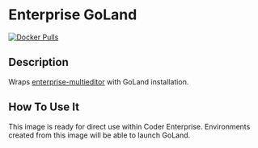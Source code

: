 # Enterprise GoLand

[![Docker Pulls](https://img.shields.io/docker/pulls/codercom/enterprise-goland?label=codercom%2Fenterprise-goland)](https://hub.docker.com/r/codercom/enterprise-goland)

## Description

Wraps [enterprise-multieditor](../multieditor/README.md) with GoLand installation.

## How To Use It

This image is ready for direct use within Coder Enterprise. Environments
created from this image will be able to launch GoLand.
